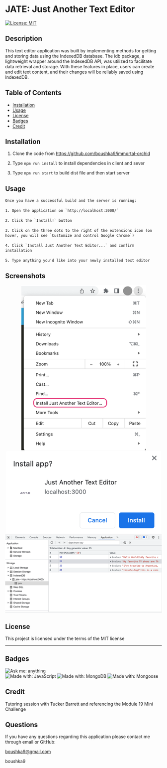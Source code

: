 # JATE: Just Another Text Editor

  [![License: MIT](https://img.shields.io/badge/License-MIT-yellow.svg)](https://opensource.org/licenses/MIT)

  ## Description

  This text editor application was built by implementing methods for getting and storing data using the IndexedDB database. The idb package, a lightweight wrapper around the IndexedDB API, was utilized to facilitate data retrieval and storage. With these features in place, users can create and edit text content, and their changes will be reliably saved using IndexedDB.
 

  ## Table of Contents

  - [Installation](#installation)
  - [Usage](#usage)
  - [License](#license)
  - [Badges](#badges)
  - [Credit](#credit)

  ## Installation

  1. Clone the code from https://github.com/boushka9/immortal-orchid

  2. Type `npm run install` to install dependencies in client and sever

  3. Type `npm run start` to build dist file and then start server 

  

  ## Usage

    Once you have a successful build and the server is running:

    1. Open the application on `http://localhost:3000/` 
    
    2. Click the `Install!` button

    3. Click on the three dots to the right of the extensions icon (on hover, you will see `Customize and control Google Chrome`)

    4. Click `Install Just Another Text Editor...` and confirm installation

    5. Type anything you'd like into your newly installed text editor
  

## Screenshots

<div style="text-align: center;">
<img src="./client/src/images/install-jate.png" alt="Install Just Another Text Editor" width="400"/>

<img src="./client/src/images/confirm-install.png" alt="Confirm JATE install" width="500"/>

<img src="./client/src/images/store.png" alt="Stored thoughts" width="600"/>
</div>


  ## License

  This project is licensed under the terms of the MIT license 

  ---

  ## Badges

  ![Ask me: anything](https://img.shields.io/badge/ask%20me-anything-1abc9c.svg)  
  ![Made with: JavaScript](https://img.shields.io/badge/made%20with-JavaScript-blue)
  ![Made with: MongoDB](https://img.shields.io/badge/Made%20with-MongoDB-blue)
  ![Made with: Mongoose](https://img.shields.io/badge/Made%20with-Mongoose-blue)

  
  ## Credit
  
  Tutoring session with Tucker Barrett and referencing the Module 19 Mini Challenge

  ## Questions

  If you have any questions regarding this application please contact me through email or GitHub:

  boushka9@gmail.com

  boushka9
